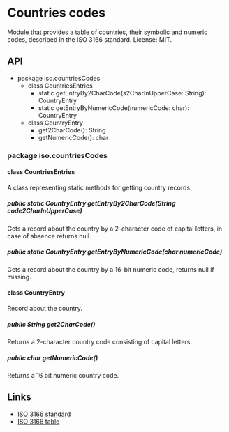 # Countries codes

Module that provides a table of countries, their symbolic and numeric codes, described in the ISO 3166 standard.
License: MIT.

## API

- package iso.countriesCodes
    - class CountriesEntries
        * static getEntryBy2CharCode(s2CharInUpperCase: String): CountryEntry
        * static getEntryByNumericCode(numericCode: char): CountryEntry
    - class CountryEntry
        * get2CharCode(): String
        * getNumericCode(): char

### package iso.countriesCodes

#### class CountriesEntries

A class representing static methods for getting country records.

##### public static CountryEntry getEntryBy2CharCode(String code2CharInUpperCase)

Gets a record about the country by a 2-character code of capital letters, in case of absence returns null.

##### public static CountryEntry getEntryByNumericCode(char numericCode)

Gets a record about the country by a 16-bit numeric code, returns null if missing.

#### class CountryEntry

Record about the country.

##### public String get2CharCode()

Returns a 2-character country code consisting of capital letters.

##### public char getNumericCode()

Returns a 16 bit numeric country code.

## Links

- [ISO 3166 standard](https://www.iso.org/iso-3166-country-codes.html)
- [ISO 3166 table](https://www.iban.com/country-codes)

